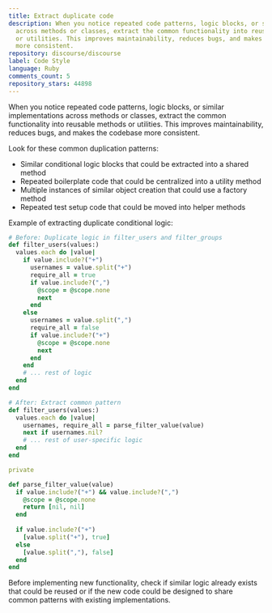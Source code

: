 ```yaml
---
title: Extract duplicate code
description: When you notice repeated code patterns, logic blocks, or similar implementations
  across methods or classes, extract the common functionality into reusable methods
  or utilities. This improves maintainability, reduces bugs, and makes the codebase
  more consistent.
repository: discourse/discourse
label: Code Style
language: Ruby
comments_count: 5
repository_stars: 44898
---
```


When you notice repeated code patterns, logic blocks, or similar implementations across methods or classes, extract the common functionality into reusable methods or utilities. This improves maintainability, reduces bugs, and makes the codebase more consistent.

Look for these common duplication patterns:
- Similar conditional logic blocks that could be extracted into a shared method
- Repeated boilerplate code that could be centralized into a utility method  
- Multiple instances of similar object creation that could use a factory method
- Repeated test setup code that could be moved into helper methods

Example of extracting duplicate conditional logic:

```ruby
# Before: Duplicate logic in filter_users and filter_groups
def filter_users(values:)
  values.each do |value|
    if value.include?("+")
      usernames = value.split("+")
      require_all = true
      if value.include?(",")
        @scope = @scope.none
        next
      end
    else
      usernames = value.split(",")
      require_all = false
      if value.include?("+")
        @scope = @scope.none
        next
      end
    end
    # ... rest of logic
  end
end

# After: Extract common pattern
def filter_users(values:)
  values.each do |value|
    usernames, require_all = parse_filter_value(value)
    next if usernames.nil?
    # ... rest of user-specific logic
  end
end

private

def parse_filter_value(value)
  if value.include?("+") && value.include?(",")
    @scope = @scope.none
    return [nil, nil]
  end
  
  if value.include?("+")
    [value.split("+"), true]
  else
    [value.split(","), false]
  end
end
```

Before implementing new functionality, check if similar logic already exists that could be reused or if the new code could be designed to share common patterns with existing implementations.